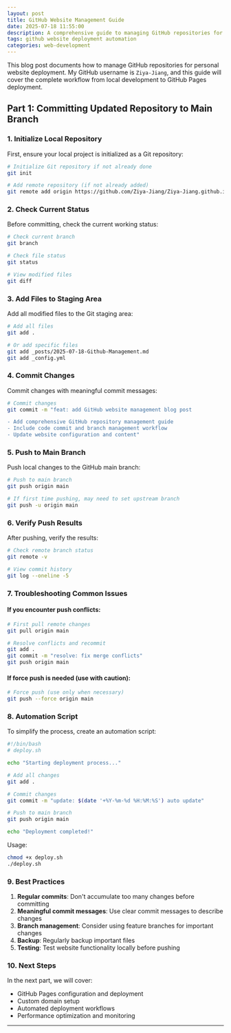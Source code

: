 ```yaml
---
layout: post
title: GitHub Website Management Guide
date: 2025-07-18 11:55:00
description: A comprehensive guide to managing GitHub repositories for personal website deployment, including code commits, branch management, and deployment workflows
tags: github website deployment automation
categories: web-development
---
```


This blog post documents how to manage GitHub repositories for personal website deployment. My GitHub username is `Ziya-Jiang`, and this guide will cover the complete workflow from local development to GitHub Pages deployment.

## Part 1: Committing Updated Repository to Main Branch

### 1. Initialize Local Repository

First, ensure your local project is initialized as a Git repository:

```bash
# Initialize Git repository if not already done
git init

# Add remote repository (if not already added)
git remote add origin https://github.com/Ziya-Jiang/Ziya-Jiang.github.io.git
```

### 2. Check Current Status

Before committing, check the current working status:

```bash
# Check current branch
git branch

# Check file status
git status

# View modified files
git diff
```

### 3. Add Files to Staging Area

Add all modified files to the Git staging area:

```bash
# Add all files
git add .

# Or add specific files
git add _posts/2025-07-18-Github-Management.md
git add _config.yml
```

### 4. Commit Changes

Commit changes with meaningful commit messages:

```bash
# Commit changes
git commit -m "feat: add GitHub website management blog post

- Add comprehensive GitHub repository management guide
- Include code commit and branch management workflow
- Update website configuration and content"
```

### 5. Push to Main Branch

Push local changes to the GitHub main branch:

```bash
# Push to main branch
git push origin main

# If first time pushing, may need to set upstream branch
git push -u origin main
```

### 6. Verify Push Results

After pushing, verify the results:

```bash
# Check remote branch status
git remote -v

# View commit history
git log --oneline -5
```

### 7. Troubleshooting Common Issues

#### If you encounter push conflicts:

```bash
# First pull remote changes
git pull origin main

# Resolve conflicts and recommit
git add .
git commit -m "resolve: fix merge conflicts"
git push origin main
```

#### If force push is needed (use with caution):

```bash
# Force push (use only when necessary)
git push --force origin main
```

### 8. Automation Script

To simplify the process, create an automation script:

```bash
#!/bin/bash
# deploy.sh

echo "Starting deployment process..."

# Add all changes
git add .

# Commit changes
git commit -m "update: $(date '+%Y-%m-%d %H:%M:%S') auto update"

# Push to main branch
git push origin main

echo "Deployment completed!"
```

Usage:

```bash
chmod +x deploy.sh
./deploy.sh
```

### 9. Best Practices

1. **Regular commits**: Don't accumulate too many changes before committing
2. **Meaningful commit messages**: Use clear commit messages to describe changes
3. **Branch management**: Consider using feature branches for important changes
4. **Backup**: Regularly backup important files
5. **Testing**: Test website functionality locally before pushing

### 10. Next Steps

In the next part, we will cover:

- GitHub Pages configuration and deployment
- Custom domain setup
- Automated deployment workflows
- Performance optimization and monitoring

---
